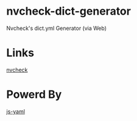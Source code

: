 # nvcheck-dict-generator

Nvcheck's dict.yml Generator (via Web)

# Links

[nvcheck](https://github.com/koron/nvcheck)

# Powerd By

[js-yaml](https://github.com/nodeca/js-yaml)
